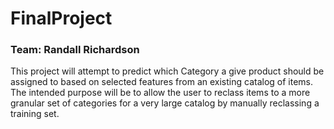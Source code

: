 # FinalProject

### Team: Randall Richardson

This project will attempt to predict which Category a give product should be assigned to based on selected features from an existing catalog of items.  The intended purpose will be to allow the user to reclass items to a more granular set of categories for a very large catalog by manually reclassing a training set.

